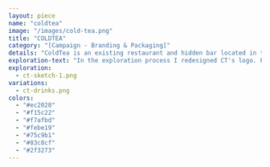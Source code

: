 ```yaml
---
layout: piece
name: "coldtea"
image: "/images/cold-tea.png"
title: "COLDTEA"
category: "[Campaign - Branding & Packaging]"
details: "ColdTea is an existing restaurant and hidden bar located in the heart of kensington market, Toronto. The name itself derives from local jargon, meaning cold beer is served out of teapots."
exploration-text: "In the exploration process I redesigned CT's logo. From a graffiti marking to a digitally vectorized piece; I then took the project even further and expanded their in-house brew to a campaign for retail marketing promotion. The project deliverables includes a logo, a promotional poster, and the packaging design for the beer cans."
exploration:
  - ct-sketch-1.png
variations:
  - ct-drinks.png
colors:
  - "#ec2028"
  - "#f15c22"
  - "#f7afbd"
  - "#febe19"
  - "#75c9b1"
  - "#83c8cf"
  - "#2f3273"
---
```

